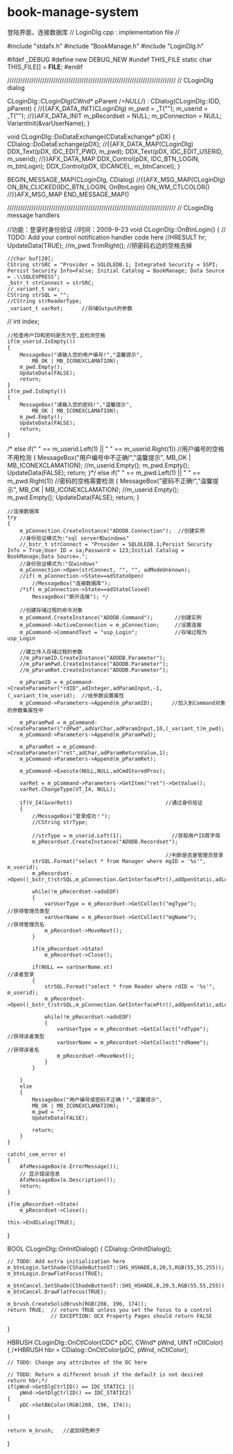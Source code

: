 # book-manage-system
登陆界面，连接数据库
// LoginDlg.cpp : implementation file
//

#include "stdafx.h"
#include "BookManage.h"
#include "LoginDlg.h"

#ifdef _DEBUG
#define new DEBUG_NEW
#undef THIS_FILE
static char THIS_FILE[] = __FILE__;
#endif

/////////////////////////////////////////////////////////////////////////////
// CLoginDlg dialog


CLoginDlg::CLoginDlg(CWnd* pParent /*=NULL*/)
	: CDialog(CLoginDlg::IDD, pParent)
{
	//{{AFX_DATA_INIT(CLoginDlg)
	m_pwd = _T("");
	m_userid = _T("");
	//}}AFX_DATA_INIT
	m_pRecordset = NULL;
	m_pConnection = NULL;
	VariantInit(&varUserName);
}


void CLoginDlg::DoDataExchange(CDataExchange* pDX)
{
	CDialog::DoDataExchange(pDX);
	//{{AFX_DATA_MAP(CLoginDlg)
	DDX_Text(pDX, IDC_EDIT_PWD, m_pwd);
	DDX_Text(pDX, IDC_EDIT_USERID, m_userid);
	//}}AFX_DATA_MAP
	DDX_Control(pDX, IDC_BTN_LOGIN, m_btnLogin);
	DDX_Control(pDX, IDCANCEL, m_btnCancel);
}


BEGIN_MESSAGE_MAP(CLoginDlg, CDialog)
	//{{AFX_MSG_MAP(CLoginDlg)
	ON_BN_CLICKED(IDC_BTN_LOGIN, OnBtnLogin)
	ON_WM_CTLCOLOR()
	//}}AFX_MSG_MAP
END_MESSAGE_MAP()

/////////////////////////////////////////////////////////////////////////////
// CLoginDlg message handlers

//功能：登录时身份验证
//时间：2009-9-23
void CLoginDlg::OnBtnLogin() 
{
	// TODO: Add your control notification handler code here
	//HRESULT hr;
	UpdateData(TRUE);
	//m_pwd.TrimRight();     //把密码右边的空格去掉

	//char buf[20];
	CString strSRC = "Provider = SQLOLEDB.1; Integrated Security = SSPI; Persist Security Info=False; Initial Catalog = BookManage; Data Source = .\\SQLEXPRESS";
	_bstr_t strConnect = strSRC;
	//_variant_t var;
	CString strSQL = "";
	//CString strReaderType;
	_variant_t varRet;      //存储Output的参数
//	int index;

	//检查用户ID和密码是否为空,且检测空格
	if(m_userid.IsEmpty())
	{
		MessageBox("请输入您的用户编号!","温馨提示",
			MB_OK | MB_ICONEXCLAMATION);
		m_pwd.Empty();
		UpdateData(FALSE);
		return;
	}
 	if(m_pwd.IsEmpty())
	{
		MessageBox("请输入您的密码!","温馨提示",
			MB_OK | MB_ICONEXCLAMATION);
		m_pwd.Empty();
		UpdateData(FALSE);
		return;
	}
 /*	else if(" " == m_userid.Left(1) || " " == m_userid.Right(1))  //用户编号的空格不用检测
	{
		MessageBox("用户编号中不正确!","温馨提示",
			MB_OK | MB_ICONEXCLAMATION);
		//m_userid.Empty();
		m_pwd.Empty();
		UpdateData(FALSE);
		return;
	}*/
	else if(" " == m_pwd.Left(1) || " " == m_pwd.Right(1))       //密码的空格需要检测
	{
		MessageBox("密码不正确!","温馨提示",
			MB_OK | MB_ICONEXCLAMATION);
		//m_userid.Empty();
		m_pwd.Empty();
		UpdateData(FALSE);
		return;
	}
		
	//连接数据库
	try 
	{ 
		m_pConnection.CreateInstance("ADODB.Connection");  //创建实例
		//身份验证模式为:"sql server和windows"
		//_bstr_t strConnect = "Provider = SQLOLEDB.1;Persist Security Info = True;User ID = sa;Password = 123;Initial Catalog = BookManage;Data Source=.";
		//身份验证模式为:"仅windows"
		m_pConnection->Open(strConnect, "", "", adModeUnknown); 
		//if( m_pConnection->State==adStateOpen)  
			//MessageBox("连接数据库"); 
		/*if( m_pConnection->State==adStateClosed)  
			MessageBox("断开连接"); */

		//创建存储过程的命令对象
		m_pCommand.CreateInstance("ADODB.Command");       //创建实例
		m_pCommand->ActiveConnection = m_pConnection;	  //设置连接
		m_pCommand->CommandText = "usp_Login";			  //存储过程为usp_Login

		//建立传入存储过程的参数
		//m_pParamID.CreateInstance("ADODB.Parameter");
		//m_pParamPwd.CreateInstance("ADODB.Parameter");
		//m_pParamRet.CreateInstance("ADODB.Parameter");
		
		m_pParamID = m_pCommand->CreateParameter("rdID",adInteger,adParamInput,-1,(_variant_t)m_userid);  //给参数设置属性
		m_pCommand->Parameters->Append(m_pParamID);		 //加入到Command对象的参数集属性中
	
		m_pParamPwd = m_pCommand->CreateParameter("rdPwd",adVarChar,adParamInput,10,(_variant_t)m_pwd);
		m_pCommand->Parameters->Append(m_pParamPwd);

 		m_pParamRet = m_pCommand->CreateParameter("ret",adChar,adParamReturnValue,1);
		m_pCommand->Parameters->Append(m_pParamRet);

		m_pCommand->Execute(NULL,NULL,adCmdStoredProc);

	    varRet = m_pCommand->Parameters->GetItem("ret")->GetValue();
		varRet.ChangeType(VT_I4, NULL);

		if(V_I4(&varRet))							   //通过身份验证
		{
			//MessageBox("登录成功！");
			//CString strType;

			//strType = m_userid.Left(1);                //获取用户ID首字母
			m_pRecordset.CreateInstance("ADODB.Recordset");

			                                           //判断是否是管理员登录
			strSQL.Format("select * from Manager where mgID = '%s'", m_userid);
			m_pRecordset->Open((_bstr_t)strSQL,m_pConnection.GetInterfacePtr(),adOpenStatic,adLockOptimistic,adCmdText);
			
			while(!m_pRecordset->adoEOF)
			{
				varUserType = m_pRecordset->GetCollect("mgType");        //获得管理员类型
				varUserName = m_pRecordset->GetCollect("mgName");		 //获得管理员名
				m_pRecordset->MoveNext();
			}

			if(m_pRecordset->State)
				m_pRecordset->Close();
			 
			if(NULL == varUserName.vt)								     //读者登录
			{
				strSQL.Format("select * from Reader where rdID = '%s'", m_userid);
				m_pRecordset->Open((_bstr_t)strSQL,m_pConnection.GetInterfacePtr(),adOpenStatic,adLockOptimistic,adCmdText);
				
				while(!m_pRecordset->adoEOF)
				{
					varUserType = m_pRecordset->GetCollect("rdType");    //获得读者类型
					varUserName = m_pRecordset->GetCollect("rdName");	 //获得读者名
					m_pRecordset->MoveNext();
				}
			}

		}
		else
		{
			MessageBox("用户编号或密码不正确！","温馨提示",
			MB_OK | MB_ICONEXCLAMATION);
			m_pwd = "";
			UpdateData(FALSE);

			return;
		}
	} 

	catch(_com_error e) 
	{ 
		AfxMessageBox(e.ErrorMessage()); 
		// 显示错误信息
		AfxMessageBox(e.Description());
		return;
	} 

	if(m_pRecordset->State)
		m_pRecordset->Close();

	this->EndDialog(TRUE);
}


BOOL CLoginDlg::OnInitDialog() 
{
	CDialog::OnInitDialog();
	
	// TODO: Add extra initialization here
	m_btnLogin.SetShade(CShadeButtonST::SHS_HSHADE,8,20,5,RGB(55,55,255));
	m_btnLogin.DrawFlatFocus(TRUE);

	m_btnCancel.SetShade(CShadeButtonST::SHS_HSHADE,8,20,5,RGB(55,55,255));
	m_btnCancel.DrawFlatFocus(TRUE);
	
	m_brush.CreateSolidBrush(RGB(208, 196, 174));
	return TRUE;  // return TRUE unless you set the focus to a control
	              // EXCEPTION: OCX Property Pages should return FALSE
}

HBRUSH CLoginDlg::OnCtlColor(CDC* pDC, CWnd* pWnd, UINT nCtlColor) 
{
	/*HBRUSH hbr = CDialog::OnCtlColor(pDC, pWnd, nCtlColor);
	
	// TODO: Change any attributes of the DC here
	
	// TODO: Return a different brush if the default is not desired
	return hbr;*/
	if(pWnd->GetDlgCtrlID() == IDC_STATIC1 ||  
		pWnd->GetDlgCtrlID() == IDC_STATIC2)
	{	
		pDC->SetBkColor(RGB(208, 196, 174));
	
	}

	return m_brush;   //返加绿色刷子
}
